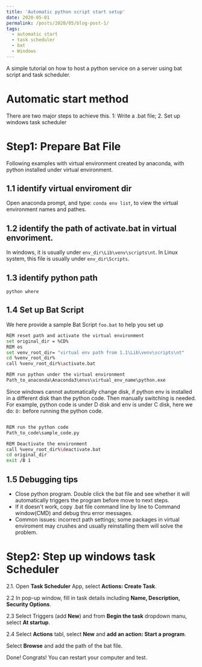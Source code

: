 ```yaml
---
title: 'Automatic python script start setup'
date: 2020-05-01
permalink: /posts/2020/05/blog-post-1/
tags:
  - automatic start
  - task scheduler
  - bat
  - Windows
---
```


A simple tutorial on how to host a python service on a server using bat script and task scheduler.

Automatic start method
======
There are two major steps to achieve this. 1: Write a .bat file; 2. Set up windows task scheduler

Step1: Prepare Bat File
======

Following examples with virtual environment created by anaconda, with python installed under virtual environment. 

1.1 identify virtual enviroment dir
------
Open anaconda prompt, and type:
```conda env list```, to view the virtual environment names and pathes.


1.2 identify the path of activate.bat in virtual envoriment. 
------
In windows, it is usually under ```env_dir\Lib\venv\scripts\nt```.
In Linux system, this file is usually under ```env_dir\Scripts```.

1.3 identify python path 
------
```python where```

1.4 Set up Bat Script
------
We here provide a sample Bat Script ```foo.bat``` to help you set up
```bash
REM reset path and activate the virtual environment 
set original_dir = %CD%
REM os
set venv_root_dir= "virtual env path from 1.1\Lib\venv\scripts\nt"
cd %venv_root_dir%
call %venv_root_dir%\activate.bat

REM run python under the virtual environment 
Path_to_anaconda\Anaconda3\envs\virtual_env_name\python.exe 
```
Since windows cannot automatically change disk, if python env is installed 
in a different disk than the python code. Then manually switching is needed.
For example, python code is under D disk and env is under C disk, here we do: ```D:``` before running the python code. 
```bash

REM run the python code
Path_to_code\sample_code.py

REM Deactivate the environment
call %venv_root_dir%\deactivate.bat
cd original_dir
exit /B 1
```

1.5 Debugging tips
------
- Close python program. Double click the bat file and see whether it will automatically triggers the program before move 
to next steps.
- If it doesn't work, copy .bat file command line  by line to Command window(CMD) and debug thru error messages.
- Common issues: incorrect path settings;
  some packages in virtual enviroment may crushes and usually reinstalling them will solve the problem. 


Step2: Step up windows task Scheduler
======
2.1. Open **Task Scheduler** App, select **Actions: Create Task**. 

2.2 In pop-up window, fill in task details including **Name, Description, Security Options**.

2.3 Select Triggers (add **New**) and from **Begin the task** dropdown manu, select **At startup**.

2.4 Select **Actions** tabl, select **New** and 
**add an action: Start a program**.

Select **Browse** and add the path of the bat file.


Done! Congrats! You can restart your computer and test.